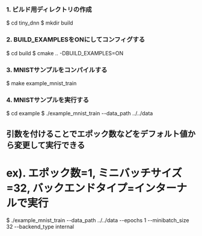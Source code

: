 ### 1. ビルド用ディレクトリの作成
$ cd tiny_dnn
$ mkdir build
 
### 2. BUILD_EXAMPLESをONにしてコンフィグする
$ cd build
$ cmake .. -DBUILD_EXAMPLES=ON
 
### 3. MNISTサンプルをコンパイルする
$ make example_mnist_train
 
### 4. MNISTサンプルを実行する
$ cd example
$ ./example_mnist_train --data_path ../../data
 
## 引数を付けることでエポック数などをデフォルト値から変更して実行できる
# ex). エポック数=1, ミニバッチサイズ=32, バックエンドタイプ=インターナルで実行
$ ./example_mnist_train --data_path ../../data --epochs 1 --minibatch_size 32 --backend_type internal